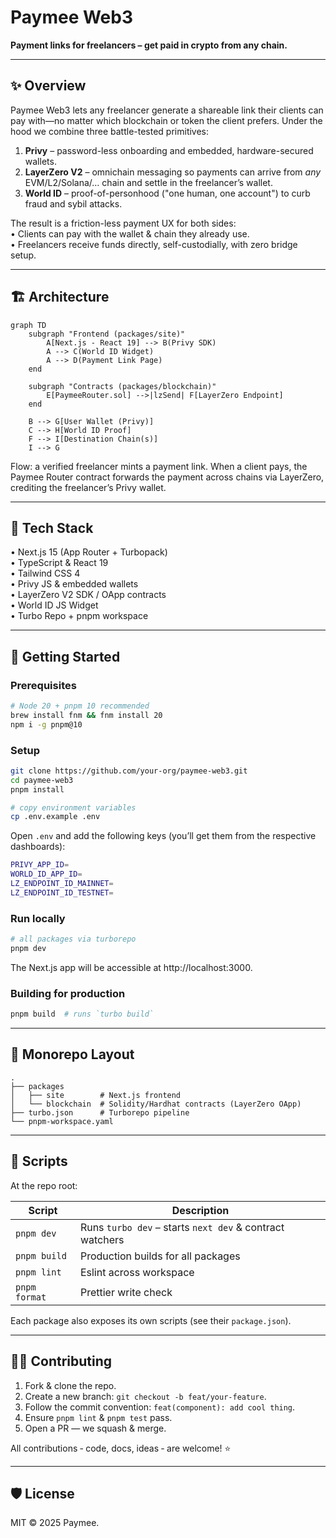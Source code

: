 # Paymee Web3  

**Payment links for freelancers – get paid in crypto from any chain.**  

---

## ✨ Overview  
Paymee Web3 lets any freelancer generate a shareable link their clients can pay with—no matter which blockchain or token the client prefers. Under the hood we combine three battle-tested primitives:

1. **Privy** – password-less onboarding and embedded, hardware-secured wallets.  
2. **LayerZero V2** – omnichain messaging so payments can arrive from *any* EVM/L2/Solana/… chain and settle in the freelancer’s wallet.  
3. **World ID** – proof-of-personhood ("one human, one account") to curb fraud and sybil attacks.

The result is a friction-less payment UX for both sides:  
• Clients can pay with the wallet & chain they already use.  
• Freelancers receive funds directly, self-custodially, with zero bridge setup.

---

## 🏗 Architecture  
```mermaid
graph TD
    subgraph "Frontend (packages/site)"
        A[Next.js - React 19] --> B(Privy SDK)
        A --> C(World ID Widget)
        A --> D(Payment Link Page)
    end

    subgraph "Contracts (packages/blockchain)"
        E[PaymeeRouter.sol] -->|lzSend| F[LayerZero Endpoint]
    end

    B --> G[User Wallet (Privy)]
    C --> H[World ID Proof]
    F --> I[Destination Chain(s)]
    I --> G
```

Flow: a verified freelancer mints a payment link. When a client pays, the Paymee Router contract forwards the payment across chains via LayerZero, crediting the freelancer’s Privy wallet.

---

## 🧰 Tech Stack

• Next.js 15 (App Router + Turbopack)  
• TypeScript & React 19  
• Tailwind CSS 4  
• Privy JS & embedded wallets  
• LayerZero V2 SDK / OApp contracts  
• World ID JS Widget  
• Turbo Repo + pnpm workspace  

---

## 🚀 Getting Started

### Prerequisites

```bash
# Node 20 + pnpm 10 recommended
brew install fnm && fnm install 20
npm i -g pnpm@10
```

### Setup

```bash
git clone https://github.com/your-org/paymee-web3.git
cd paymee-web3
pnpm install

# copy environment variables
cp .env.example .env
```

Open `.env` and add the following keys (you’ll get them from the respective dashboards):

```bash
PRIVY_APP_ID=
WORLD_ID_APP_ID=
LZ_ENDPOINT_ID_MAINNET=
LZ_ENDPOINT_ID_TESTNET=
```

### Run locally

```bash
# all packages via turborepo
pnpm dev
```

The Next.js app will be accessible at http://localhost:3000.

### Building for production

```bash
pnpm build  # runs `turbo build`
```

---

## 📁 Monorepo Layout

```
.
├── packages
│   ├── site        # Next.js frontend
│   └── blockchain  # Solidity/Hardhat contracts (LayerZero OApp)
├── turbo.json      # Turborepo pipeline
└── pnpm-workspace.yaml
```

---

## 📝 Scripts

At the repo root:

| Script | Description |
| ------ | ----------- |
| `pnpm dev` | Runs `turbo dev` – starts `next dev` & contract watchers |
| `pnpm build` | Production builds for all packages |
| `pnpm lint` | Eslint across workspace |
| `pnpm format` | Prettier write check |

Each package also exposes its own scripts (see their `package.json`).

---

## 👩‍💻 Contributing

1. Fork & clone the repo.  
2. Create a new branch: `git checkout -b feat/your-feature`.  
3. Follow the commit convention: `feat(component): add cool thing`.  
4. Ensure `pnpm lint` & `pnpm test` pass.  
5. Open a PR — we squash & merge.

All contributions ‑ code, docs, ideas ‑ are welcome! ⭐️

---

## 🛡 License

MIT © 2025 Paymee.
